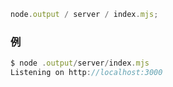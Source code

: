 ```js [bash]
node.output / server / index.mjs;
```

<h3 class="text-lg font-bold">例</h3>

```js [bash]
$ node .output/server/index.mjs
Listening on http://localhost:3000
```
